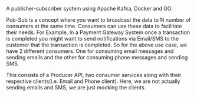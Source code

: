 A publisher-subscriber system using Apache Kafka, Docker and GO.

Pub-Sub is a concept where you want to broadcast the data to N number of consumers at the same time. Consumers can use these data to facilitate their needs. For Example, In a Payment Gateway System once a transaction is completed you might want to send notifications via Email/SMS to the customer that the transaction is completed. So for the above use case, we have 2 different consumers. One for consuming email messages and sending emails and the other for consuming phone messages and sending SMS.

This consists of a Producer API, two consumer services along with their respective clients(i.e. Email and Phone client). Here, we are not actually sending emails and SMS, we are just mocking the clients.
